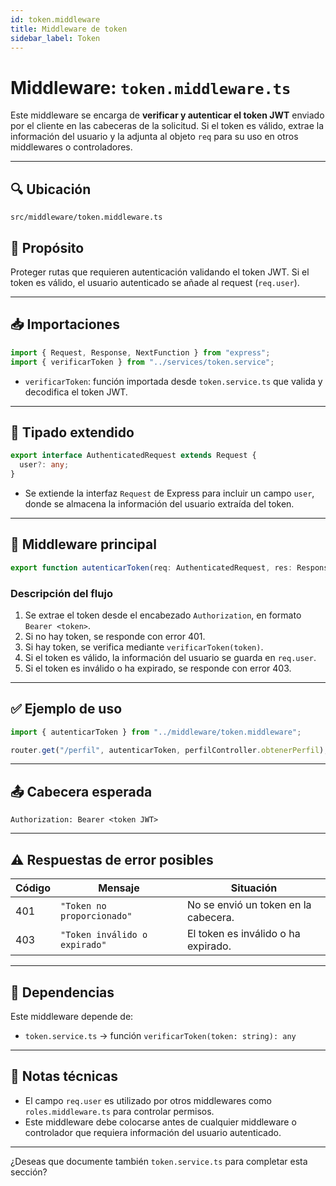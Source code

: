 ```yaml
---
id: token.middleware
title: Middleware de token
sidebar_label: Token
---
```


#  Middleware: `token.middleware.ts`

Este middleware se encarga de **verificar y autenticar el token JWT** enviado por el cliente en las cabeceras de la solicitud. Si el token es válido, extrae la información del usuario y la adjunta al objeto `req` para su uso en otros middlewares o controladores.

---
## 🔍 Ubicación

`src/middleware/token.middleware.ts`

## 📌 Propósito

Proteger rutas que requieren autenticación validando el token JWT. Si el token es válido, el usuario autenticado se añade al request (`req.user`).

---

## 📥 Importaciones

```ts
import { Request, Response, NextFunction } from "express";
import { verificarToken } from "../services/token.service";
````

* `verificarToken`: función importada desde `token.service.ts` que valida y decodifica el token JWT.

---

## 🧠 Tipado extendido

```ts
export interface AuthenticatedRequest extends Request {
  user?: any;
}
```

* Se extiende la interfaz `Request` de Express para incluir un campo `user`, donde se almacena la información del usuario extraída del token.

---

## 🚦 Middleware principal

```ts
export function autenticarToken(req: AuthenticatedRequest, res: Response, next: NextFunction)
```

### Descripción del flujo

1. Se extrae el token desde el encabezado `Authorization`, en formato `Bearer <token>`.
2. Si no hay token, se responde con error 401.
3. Si hay token, se verifica mediante `verificarToken(token)`.
4. Si el token es válido, la información del usuario se guarda en `req.user`.
5. Si el token es inválido o ha expirado, se responde con error 403.

---

## ✅ Ejemplo de uso

```ts
import { autenticarToken } from "../middleware/token.middleware";

router.get("/perfil", autenticarToken, perfilController.obtenerPerfil);
```

---

## 📤 Cabecera esperada

```http
Authorization: Bearer <token JWT>
```

---

## ⚠️ Respuestas de error posibles

| Código | Mensaje                       | Situación                            |
| ------ | ----------------------------- | ------------------------------------ |
| 401    | `"Token no proporcionado"`    | No se envió un token en la cabecera. |
| 403    | `"Token inválido o expirado"` | El token es inválido o ha expirado.  |

---

## 🧩 Dependencias

Este middleware depende de:

* `token.service.ts` → función `verificarToken(token: string): any`

---

## 🧪 Notas técnicas

* El campo `req.user` es utilizado por otros middlewares como `roles.middleware.ts` para controlar permisos.
* Este middleware debe colocarse antes de cualquier middleware o controlador que requiera información del usuario autenticado.

---

¿Deseas que documente también `token.service.ts` para completar esta sección?

```
```
